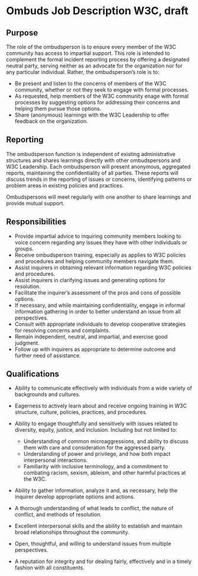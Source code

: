 # Ombuds Job Description W3C, draft
## Purpose
The role of the ombudsperson is to ensure every member of the W3C community has access to impartial support. This role is intended to complement the formal incident reporting process by offering a designated neutral party, serving neither as an advocate for the organization nor for any particular individual. Rather, the ombudsperson’s role is to:
* Be present and listen to the concerns of members of the W3C community, whether or not they seek to engage with formal processes.
* As requested, help members of the W3C community enage with formal processes by suggesting options for addressing their concerns and helping them pursue those options. 
* Share (anonymous) learnings with the W3C Leadership to offer feedback on the organization. 

## Reporting
The ombudsperson function is independent of existing administrative structures and shares learnings directly with other ombudspersons and W3C Leadership. Each ombudsperson will present anonymous, aggregated reports, maintaining the confidentiality of all parties.  These reports will discuss trends in the reporting of issues or concerns, identifying patterns or problem areas in existing policies and practices. 

Ombudspersons will meet regularly with one another to share learnings and provide mutual support.

## Responsibilities
* Provide impartial advice to inquiring community members looking to voice concern regarding any issues they have with other individuals or groups.
* Receive ombudsperson training, especially as applies to W3C policies and procedures and helping community members navigate them.
* Assist inquirers in obtaining relevant information regarding W3C policies and procedures.
* Assist inquirers in clarifying issues and generating options for resolution.
* Facilitate the inquirer’s assessment of the pros and cons of possible options.
* If necessary, and while maintaining confidentiality, engage in informal information gathering in order to better understand an issue from all perspectives.
* Consult with appropriate individuals to develop cooperative strategies for resolving concerns and complaints.
* Remain independent, neutral, and impartial, and exercise good judgment.
* Follow up with inquirers as appropriate to determine outcome and further need of assistance.

## Qualifications
* Ability to communicate effectively with individuals from a wide variety of backgrounds and cultures.
* Eagerness to actively learn about and receive ongoing training in W3C structure, culture, policies, practices, and procedures.
* Ability to engage thoughtfully and sensitively with issues related to diversity, equity, justice, and inclusion. Including but not limited to:

  * Understanding of common microaggressions, and ability to discuss them with care and consideration for the aggressed party. 
  * Understanding of power and privilege, and how both impact interpersonal interactions. 
  * Familiarity with inclusive terminology, and a commitment to combating racism, sexism, ableism, and other harmful practices at the W3C. 

* Ability to gather information, analyze it and, as necessary, help the inquirer develop appropriate options and actions.
* A thorough understanding of what leads to conflict, the nature of conflict, and methods of resolution.
* Excellent interpersonal skills and the ability to establish and maintain broad relationships throughout the community.
* Open, thoughtful, and willing to understand issues from multiple perspectives.
* A reputation for integrity and for dealing fairly, effectively and in a timely fashion with all constituents.

